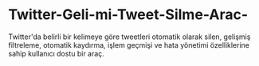 # Twitter-Geli-mi-Tweet-Silme-Arac-
Twitter'da belirli bir kelimeye göre tweetleri otomatik olarak silen, gelişmiş filtreleme, otomatik kaydırma, işlem geçmişi ve hata yönetimi özelliklerine sahip kullanıcı dostu bir araç.
